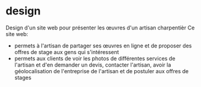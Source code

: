 # design
Design d'un site web pour présenter les œuvres d'un artisan charpentièr 
Ce site web:
- permets à l'artisan de partager ses œuvres en ligne et de proposer des offres de stage aux gens qui s'intéressent 
- permets aux clients de voir les photos de différentes services de l'artisan et d'en demander un devis, contacter l'artisan, avoir la géolocalisation de l'entreprise de l'artisan et de postuler aux offres de stages
